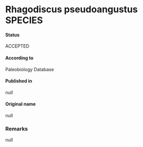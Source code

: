 Rhagodiscus pseudoangustus SPECIES
=======

#### Status
ACCEPTED

#### According to
Paleobiology Database

#### Published in
null

#### Original name
null

### Remarks
null